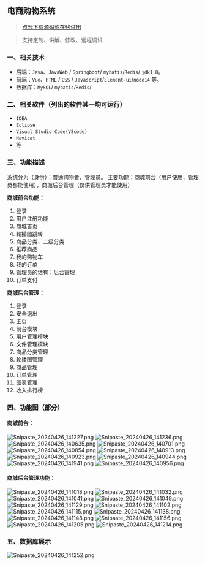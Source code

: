 ## 电商购物系统

> [点我下载源码或在线试用](https://www.notmaker.com/detail/31ce385177694aaea4c96edcc8da880f/ghbnew) 

> 支持定制、讲解、修改、远程调试


### 一、相关技术
- 后端：`Java`、`JavaWeb` / `Springboot`/ `mybatis`/`Redis`/ `jdk1.8`。
- 前端：`Vue`、`HTML` / `CSS` / `Javascript`/`Element-ui`/`node14` 等。
- 数据库：`MySQL`/ `mybatis`/`Redis`/ 

### 二、相关软件（列出的软件其一均可运行）
- `IDEA`
- `Eclipse`
- `Visual Studio Code(VScode)`
- `Navicat`
- 等

### 三、功能描述
系统分为（身份）：普通购物者、管理员。
主要功能：商城前台（用户使用，管理员都能使用），商城后台管理（仅供管理员才能使用）

**商城前台功能：**
1. 登录
2. 用户注册功能
3. 商城首页
4. 轮播图跳转
5. 商品分类、二级分类
6. 推荐商品
7. 我的购物车
8. 我的订单
9. 管理员的话有：后台管理
10. 订单支付

**商城后台管理：**
1. 登录
2. 安全退出
3. 主页
4. 前台模块
5. 用户管理模块
6. 文件管理模块
7. 商品分类管理
8. 轮播图管理
9. 商品管理
10. 订单管理
11. 图表管理
12. 收入排行榜


### 四、功能图（部分）

#### 商城前台：
![Snipaste_20240426_141227.png](https://store.ptcc9.top/notmaker/user_upload/3bd80f18ce8947948de216e157f71105/2024-04-26%2014:22:55_Snipaste_2024-04-26_14-12-27.png)
![Snipaste_20240426_141236.png](https://store.ptcc9.top/notmaker/user_upload/3bd80f18ce8947948de216e157f71105/2024-04-26%2014:23:23_Snipaste_2024-04-26_14-12-36.png)
![Snipaste_20240426_140635.png](https://store.ptcc9.top/notmaker/user_upload/3bd80f18ce8947948de216e157f71105/2024-04-26%2014:23:38_Snipaste_2024-04-26_14-06-35.png)
![Snipaste_20240426_140701.png](https://store.ptcc9.top/notmaker/user_upload/3bd80f18ce8947948de216e157f71105/2024-04-26%2014:23:46_Snipaste_2024-04-26_14-07-01.png)
![Snipaste_20240426_140854.png](https://store.ptcc9.top/notmaker/user_upload/3bd80f18ce8947948de216e157f71105/2024-04-26%2014:24:00_Snipaste_2024-04-26_14-08-54.png)
![Snipaste_20240426_140913.png](https://store.ptcc9.top/notmaker/user_upload/3bd80f18ce8947948de216e157f71105/2024-04-26%2014:24:09_Snipaste_2024-04-26_14-09-13.png)
![Snipaste_20240426_140923.png](https://store.ptcc9.top/notmaker/user_upload/3bd80f18ce8947948de216e157f71105/2024-04-26%2014:24:21_Snipaste_2024-04-26_14-09-23.png)
![Snipaste_20240426_140944.png](https://store.ptcc9.top/notmaker/user_upload/3bd80f18ce8947948de216e157f71105/2024-04-26%2014:24:37_Snipaste_2024-04-26_14-09-44.png)
![Snipaste_20240426_141941.png](https://store.ptcc9.top/notmaker/user_upload/3bd80f18ce8947948de216e157f71105/2024-04-26%2014:24:50_Snipaste_2024-04-26_14-19-41.png)
![Snipaste_20240426_140956.png](https://store.ptcc9.top/notmaker/user_upload/3bd80f18ce8947948de216e157f71105/2024-04-26%2014:25:03_Snipaste_2024-04-26_14-09-56.png)

#### 商城后台管理功能：
![Snipaste_20240426_141018.png](https://store.ptcc9.top/notmaker/user_upload/3bd80f18ce8947948de216e157f71105/2024-04-26%2014:26:24_Snipaste_2024-04-26_14-10-18.png)
![Snipaste_20240426_141032.png](https://store.ptcc9.top/notmaker/user_upload/3bd80f18ce8947948de216e157f71105/2024-04-26%2014:26:34_Snipaste_2024-04-26_14-10-32.png)
![Snipaste_20240426_141041.png](https://store.ptcc9.top/notmaker/user_upload/3bd80f18ce8947948de216e157f71105/2024-04-26%2014:26:42_Snipaste_2024-04-26_14-10-41.png)
![Snipaste_20240426_141049.png](https://store.ptcc9.top/notmaker/user_upload/3bd80f18ce8947948de216e157f71105/2024-04-26%2014:26:50_Snipaste_2024-04-26_14-10-49.png)
![Snipaste_20240426_141129.png](https://store.ptcc9.top/notmaker/user_upload/3bd80f18ce8947948de216e157f71105/2024-04-26%2014:27:02_Snipaste_2024-04-26_14-11-29.png)
![Snipaste_20240426_141102.png](https://store.ptcc9.top/notmaker/user_upload/3bd80f18ce8947948de216e157f71105/2024-04-26%2014:27:52_Snipaste_2024-04-26_14-11-02.png)
![Snipaste_20240426_141115.png](https://store.ptcc9.top/notmaker/user_upload/3bd80f18ce8947948de216e157f71105/2024-04-26%2014:28:08_Snipaste_2024-04-26_14-11-15.png)
![Snipaste_20240426_141138.png](https://store.ptcc9.top/notmaker/user_upload/3bd80f18ce8947948de216e157f71105/2024-04-26%2014:28:24_Snipaste_2024-04-26_14-11-38.png)
![Snipaste_20240426_141148.png](https://store.ptcc9.top/notmaker/user_upload/3bd80f18ce8947948de216e157f71105/2024-04-26%2014:28:34_Snipaste_2024-04-26_14-11-48.png)
![Snipaste_20240426_141156.png](https://store.ptcc9.top/notmaker/user_upload/3bd80f18ce8947948de216e157f71105/2024-04-26%2014:28:45_Snipaste_2024-04-26_14-11-56.png)
![Snipaste_20240426_141205.png](https://store.ptcc9.top/notmaker/user_upload/3bd80f18ce8947948de216e157f71105/2024-04-26%2014:28:54_Snipaste_2024-04-26_14-12-05.png)
![Snipaste_20240426_141214.png](https://store.ptcc9.top/notmaker/user_upload/3bd80f18ce8947948de216e157f71105/2024-04-26%2014:29:01_Snipaste_2024-04-26_14-12-14.png)
### 五、数据库展示
![Snipaste_20240426_141252.png](https://store.ptcc9.top/notmaker/user_upload/3bd80f18ce8947948de216e157f71105/2024-04-26%2014:29:18_Snipaste_2024-04-26_14-12-52.png)
